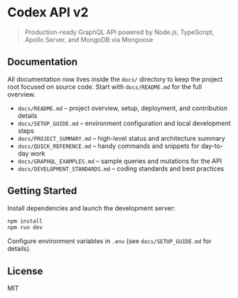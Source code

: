 # Codex API v2

> Production-ready GraphQL API powered by Node.js, TypeScript, Apollo Server, and MongoDB via Mongoose

## Documentation

All documentation now lives inside the `docs/` directory to keep the project root focused on source code. Start with `docs/README.md` for the full overview.

- `docs/README.md` – project overview, setup, deployment, and contribution details
- `docs/SETUP_GUIDE.md` – environment configuration and local development steps
- `docs/PROJECT_SUMMARY.md` – high-level status and architecture summary
- `docs/QUICK_REFERENCE.md` – handy commands and snippets for day-to-day work
- `docs/GRAPHQL_EXAMPLES.md` – sample queries and mutations for the API
- `docs/DEVELOPMENT_STANDARDS.md` – coding standards and best practices

## Getting Started

Install dependencies and launch the development server:

```bash
npm install
npm run dev
```

Configure environment variables in `.env` (see `docs/SETUP_GUIDE.md` for details).

## License

MIT
